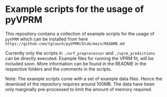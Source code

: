 # Example scripts for the usage of pyVPRM
This repository contains a collection of example scripts for the usage of ```pyVPRM``` which can be installed from here 
```https://github.com/tglauch/pyVPRM/blob/main/README.md```

Currently only the scripts in ```./wrf_preprocessor``` and ```./vprm_predictions``` can be directly executed. Example files for running the VPRM fit, will be included soon. More information can be found in the README in the respective folders and the comments in the scripts. 

Note: The example scripts come with a set of example data files. Hence the download of the repository requires around 100MB. The data have been only marginally pre-processed to limit the amount of memory required.
